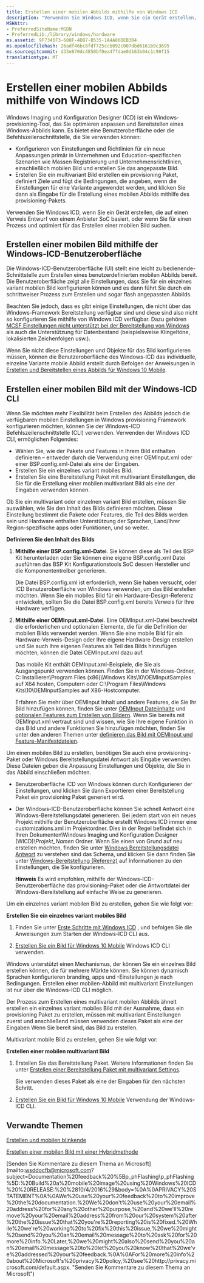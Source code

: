 ```yaml
---
title: Erstellen einer mobilen Abbilds mithilfe von Windows ICD
description: "Verwenden Sie Windows ICD, wenn Sie ein Gerät erstellen, die auf einen Verweis Entwurf von einem Anbieter SoC basiert, oder wenn Sie für einen Prozess und optimiert für das Erstellen einer mobilen Bild suchen."
MSHAttr:
- PreferredSiteName:MSDN
- PreferredLib:/library/windows/hardware
ms.assetid: 9F7346F3-688F-4DB7-B535-1A4A86DEB3B4
ms.openlocfilehash: 26adf46bc8fdf725ccb092c007dbd6161b9c3695
ms.sourcegitcommit: d33e870dc4850bf0ea47fdae0d163b04c1c90f15
translationtype: MT
---
```

# <a name="build-a-mobile-image-using-windows-icd"></a>Erstellen einer mobilen Abbilds mithilfe von Windows ICD


Windows Imaging und Konfiguration Designer (ICD) ist ein Windows-provisioning-Tool, das Sie optimieren anpassen und Bereitstellen eines Windows-Abbilds kann. Es bietet eine Benutzeroberfläche oder die Befehlszeilenschnittstelle, die Sie verwenden können:

-   Konfigurieren von Einstellungen und Richtlinien für ein neue Anpassungen primär in Unternehmen und Education-spezifischen Szenarien wie Massen Registrierung und Unternehmensrichtlinien, einschließlich mobilen Bild und erstellen Sie das angepasste Bild.
-   Erstellen Sie ein multivariant Bild erstellen ein provisioning Paket, definiert Ziele und fügt die Bedingungen, die angeben, wenn die Einstellungen für eine Variante angewendet werden, und klicken Sie dann als Eingabe für die Erstellung eines mobilen Abbilds mithilfe des provisioning-Pakets.

Verwenden Sie Windows ICD, wenn Sie ein Gerät erstellen, die auf einen Verweis Entwurf von einem Anbieter SoC basiert, oder wenn Sie für einen Prozess und optimiert für das Erstellen einer mobilen Bild suchen.

## <a name="to-build-a-mobile-image-using-the-windows-icd-ui"></a>Erstellen einer mobilen Bild mithilfe der Windows-ICD-Benutzeroberfläche


Die Windows-ICD-Benutzeroberfläche (UI) stellt eine leicht zu bedienende-Schnittstelle zum Erstellen eines benutzerdefinierten mobilen Abbilds bereit. Die Benutzeroberfläche zeigt alle Einstellungen, dass Sie für ein einzelnes variant mobilen Bild konfigurieren können und es dann führt Sie durch ein schrittweiser Prozess zum Erstellen und sogar flash angepassten Abbilds.

Beachten Sie jedoch, dass es gibt einige Einstellungen, die nicht über das Windows-Framework Bereitstellung verfügbar sind und diese sind also nicht so konfigurieren Sie mithilfe von Windows ICD verfügbar. Dazu gehören [MCSF Einstellungen nicht unterstützt bei der Bereitstellung von Windows](https://msdn.microsoft.com/library/windows/hardware/mt573153) als auch die Unterstützung für Datenbestand (beispielsweise Klingeltöne, lokalisierten Zeichenfolgen usw.).

Wenn Sie nicht diese Einstellungen und Objekte für das Bild konfigurieren müssen, können die Benutzeroberfläche des Windows-ICD das individuelle, einzelne Variante mobile Abbild erstellt durch Befolgen der Anweisungen in [Erstellen und Bereitstellen eines Abbilds für Windows 10 Mobile](https://msdn.microsoft.com/library/windows/hardware/dn916106).

## <a name="to-build-a-mobile-image-using-the-windows-icd-cli"></a>Erstellen einer mobilen Bild mit der Windows-ICD CLI


Wenn Sie möchten mehr Flexibilität beim Erstellen des Abbilds jedoch die verfügbaren mobilen Einstellungen in Windows provisioning Framework konfigurieren möchten, können Sie der Windows-ICD Befehlszeilenschnittstelle (CLI) verwenden. Verwenden der Windows ICD CLI, ermöglichen Folgendes:

-   Wählen Sie, wie der Pakete und Features in Ihrem Bild enthalten definieren – entweder durch die Verwendung einer OEMInput.xml oder einer BSP.config.xml-Datei als eine der Eingaben.
-   Erstellen Sie ein einzelnes variant mobiles Bild.
-   Erstellen Sie eine Bereitstellung Paket mit multivariant Einstellungen, die Sie für die Erstellung einer mobilen multivariant Bild als eine der Eingaben verwenden können.

Ob Sie ein multivariant oder einzelnen variant Bild erstellen, müssen Sie auswählen, wie Sie den Inhalt des Bilds definieren möchten. Diese Einstellung bestimmt die Pakete oder Features, die Teil des Bilds werden sein und Hardware enthalten Unterstützung der Sprachen, Land/Ihrer Region-spezifische apps oder Funktionen, und so weiter.

**Definieren Sie den Inhalt des Bilds**

1.  **Mithilfe einer BSP.config.xml-Datei**. Sie können diese als Teil des BSP Kit herunterladen oder Sie können eine eigene BSP.config.xml Datei ausführen das BSP Kit Konfigurationstools SoC dessen Hersteller und die Komponententreiber generieren.

    Die Datei BSP.config.xml ist erforderlich, wenn Sie haben versucht, oder ICD Benutzeroberfläche von Windows verwenden, um das Bild erstellen möchten. Wenn Sie ein mobiles Bild für ein Hardware-Design-Referenz entwickeln, sollten Sie die Datei BSP.config.xml bereits Verweis für Ihre Hardware verfügen.

2.  **Mithilfe einer OEMInput.xml-Datei**. Eine OEMInput.xml-Datei beschreibt die erforderlichen und optionalen Elemente, die für die Definition der mobilen Bilds verwendet werden. Wenn Sie eine mobile Bild für ein Hardware-Verweis-Design oder Ihre eigene Hardware-Design erstellen und Sie auch Ihre eigenen Features als Teil des Bilds hinzufügen möchten, können die Datei OEMInput.xml dazu auf.

    Das mobile Kit enthält OEMInput.xml-Beispiele, die Sie als Ausgangspunkt verwenden können. Finden Sie in der Windows-Ordner, C: Installieren\\Program Files (x86)\\Windows Kits\\10\\OEMInputSamples auf X64 hosten, Computern oder C:\\Program Files\\Windows Kits\\10\\OEMInputSamples auf X86-Hostcomputer.

    Erfahren Sie mehr über OEMInput Inhalt und andere Features, die Sie Ihr Bild hinzufügen können, finden Sie unter [OEMInput Dateiinhalte](oeminput-file-contents.md) und [optionalen Features zum Erstellen von Bildern](optional-features-for-building-images.md). Wenn Sie bereits mit OEMInput.xml vertraut sind und wissen, wie Sie Ihre eigene Funktion in das Bild und andere Funktionen Sie hinzufügen möchten, finden Sie unter den anderen Themen unter [definieren das Bild mit OEMInput und Feature-Manifestdateien](define-the-image-using-oeminput-and-feature-manifest-files.md).

Um einen mobilen Bild zu erstellen, benötigen Sie auch eine provisioning-Paket oder Windows Bereitstellungsdatei Antwort als Eingabe verwenden. Diese Dateien geben die Anpassung Einstellungen und Objekte, die Sie in das Abbild einschließen möchten.

-   Benutzeroberfläche ICD von Windows können durch Konfigurieren der Einstellungen, und klicken Sie dann Exportieren einer Bereitstellung Paket ein provisioning Paket generiert wird.

-   Der Windows-ICD-Benutzeroberfläche können Sie schnell Antwort eine Windows-Bereitstellungsdatei generieren. Bei jedem start von ein neues Projekt mithilfe der Benutzeroberfläche erstellt Windows ICD immer eine customizations.xml im Projektordner. Dies in der Regel befindet sich in Ihren Dokumenten\\Windows Imaging und Konfiguration Designer (WICD)\\*Projekt\_Namen* Ordner. Wenn Sie einen von Grund auf neu erstellen möchten, finden Sie unter [Windows Bereitstellungsdatei Antwort](https://msdn.microsoft.com/library/windows/hardware/dn916153) zu verstehen sind das Schema, und klicken Sie dann finden Sie unter [Windows-Bereitstellung (Referenz)](https://msdn.microsoft.com/library/windows/hardware/dn953942) auf Informationen zu den Einstellungen, die Sie konfigurieren.

    **Hinweis**  Es wird empfohlen, mithilfe der Windows-ICD-Benutzeroberfläche das provisioning-Paket oder die Antwortdatei der Windows-Bereitstellung auf einfache Weise zu generieren.

     

Um ein einzelnes variant mobilen Bild zu erstellen, gehen Sie wie folgt vor:

**Erstellen Sie ein einzelnes variant mobiles Bild**

1.  Finden Sie unter [Erste Schritte mit Windows ICD](https://msdn.microsoft.com/library/windows/hardware/dn916112) , und befolgen Sie die Anweisungen zum Starten der Windows-ICD CLI aus.

2.  [Erstellen Sie ein Bild für Windows 10 Mobile](https://msdn.microsoft.com/library/windows/hardware/dn916115#to_build_a_mobile_image) Windows ICD CLI verwenden.

Windows unterstützt einen Mechanismus, der können Sie ein einzelnes Bild erstellen können, die für mehrere Märkte können. Sie können dynamisch Sprachen konfigurieren branding, apps und -Einstellungen je nach Bedingungen. Erstellen einer mobilen-Abbild mit multivariant Einstellungen ist nur über die Windows-ICD CLI möglich.

Der Prozess zum Erstellen eines multivariant mobilen Abbilds ähnelt erstellen ein einzelnes variant mobiles Bild mit der Ausnahme, dass ein provisioning Paket zu erstellen, müssen mit multivariant Einstellungen zuerst und anschließend müssen verwenden dieses Paket als eine der Eingaben Wenn Sie bereit sind, das Bild zu erstellen.

Multivariant mobile Bild zu erstellen, gehen Sie wie folgt vor:

**Erstellen einer mobilen multivariant Bild**

1.  Erstellen Sie das Bereitstellung Paket. Weitere Informationen finden Sie unter [Erstellen einer Bereitstellung Paket mit multivariant Settings](https://msdn.microsoft.com/library/windows/hardware/dn916108).

    Sie verwenden dieses Paket als eine der Eingaben für den nächsten Schritt.

2.  [Erstellen Sie ein Bild für Windows 10 Mobile](https://msdn.microsoft.com/library/windows/hardware/dn916115#to_build_a_mobile_image) Verwendung der Windows-ICD CLI.

## <a name="related-topics"></a>Verwandte Themen


[Erstellen und mobilen blinkende](building-and-flashing-images.md)

[Erstellen einer mobilen Bild mit einer Hybridmethode](build-a-mobile-image-using-windows-provisioning-and-mcsf-answer-files.md)

 

 

[Senden Sie Kommentare zu diesem Thema an Microsoft] (mailto:wsddocfb@microsoft.com?subject=Documentation%20feedback%20%5Bp_phFlashing\p_phFlashing%5D:%20Build%20a%20mobile%20image%20using%20Windows%20ICD%20%20RELEASE:%20%2810/4/2016%29&body=%0A%0APRIVACY%20STATEMENT%0A%0AWe%20use%20your%20feedback%20to%20improve%20the%20documentation.%20We%20don't%20use%20your%20email%20address%20for%20any%20other%20purpose,%20and%20we'll%20remove%20your%20email%20address%20from%20our%20system%20after%20the%20issue%20that%20you're%20reporting%20is%20fixed.%20While%20we're%20working%20to%20fix%20this%20issue,%20we%20might%20send%20you%20an%20email%20message%20to%20ask%20for%20more%20info.%20Later,%20we%20might%20also%20send%20you%20an%20email%20message%20to%20let%20you%20know%20that%20we've%20addressed%20your%20feedback.%0A%0AFor%20more%20info%20about%20Microsoft's%20privacy%20policy,%20see%20http://privacy.microsoft.com/default.aspx. "Senden Sie Kommentare zu diesem Thema an Microsoft")





